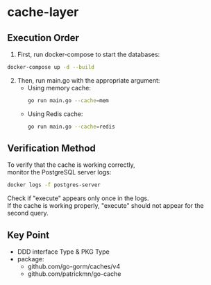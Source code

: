 # cache-layer

## Execution Order

1. First, run docker-compose to start the databases:
```bash
docker-compose up -d --build
```

2. Then, run main.go with the appropriate argument:
   - Using memory cache:
     ```bash
     go run main.go --cache=mem
     ```
   - Using Redis cache:
     ```bash
     go run main.go --cache=redis
     ```

## Verification Method

To verify that the cache is working correctly,  
monitor the PostgreSQL server logs:

```bash
docker logs -f postgres-server
```

Check if "execute" appears only once in the logs.  
If the cache is working properly, "execute" should not appear for the second query.

## Key Point

- DDD interface Type & PKG Type
- package: 
  - github.com/go-gorm/caches/v4
  - github.com/patrickmn/go-cache
